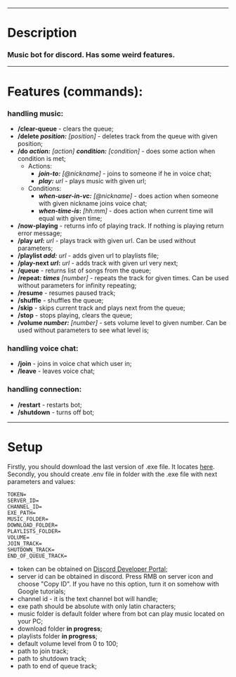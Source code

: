 ***
# Description
### Music bot for discord. Has some weird features.
***
# Features (commands):
### handling music:
* **/clear-queue** - clears the queue;
* **/delete _position:_** *[position]* - deletes track from the queue with given position;
* **/do _action:_** *[action]* **_condition:_** *[condition]* - does some action when condition is met;
  * Actions:
    * **_join-to:_** *[@nickname]* - joins to someone if he in voice chat;
    * **_play:_** *url* - plays music with given url;
  * Conditions:
    * **_when-user-in-vc:_** *[@nickname]* - does action when someone with given nickname joins voice chat;
    * **_when-time-is_:** *[hh:mm]* - does action when current time will equal with given time;
* **/now-playing** - returns info of playing track. If nothing is playing return error message;
* **/play _url_:** *url* - plays track with given url. Can be used without parameters;
* **/playlist _add:_** *url* - adds given url to playlists file;
* **/play-next _url_:** *url* - adds track with given url very next;
* **/queue** - returns list of songs from the queue;
* **/repeat: _times_** *[number]* - repeats the track for given times. Can be used without parameters for infinity repeating;
* **/resume** - resumes paused track;
* **/shuffle** - shuffles the queue;
* **/skip** - skips current track and plays next from the queue;
* **/stop** - stops playing, clears the queue;
* **/volume _number:_** *[number]* - sets volume level to given number. Can be used without parameters to see what level is;
### handling voice chat:
* **/join** - joins in voice chat which user in;
* **/leave** - leaves voice chat;
### handling connection:
* **/restart** - restarts bot;
* **/shutdown** - turns off bot;
***
# Setup
Firstly, you should download the last version of .exe file. It locates [here](https://github.com/SugawaraKoushi/Bob_The_Bot/releases).  
Secondly, you should create .env file in folder with the .exe file with next parameters and values:
```dotenv
TOKEN=
SERVER_ID=
CHANNEL_ID=
EXE_PATH=
MUSIC_FOLDER=
DOWNLOAD_FOLDER=
PLAYLISTS_FOLDER=
VOLUME=
JOIN_TRACK=
SHUTDOWN_TRACK=
END_OF_QUEUE_TRACK=
```
* token can be obtained on [Discord Developer Portal](https://discord.com/developers/applications);
* server id can be obtained in discord. Press RMB on server icon and choose "Copy ID". If you have no this option, turn it on somehow with Google tutorials;
* channel id - it is the text channel bot will handle;
* exe path should be absolute with only latin characters;
* music folder is default folder where from bot can play music located on your PC;
* download folder **in progress**;
* playlists folder **in progress**;
* default volume level from 0 to 100;
* path to join track;
* path to shutdown track;
* path to end of queue track;